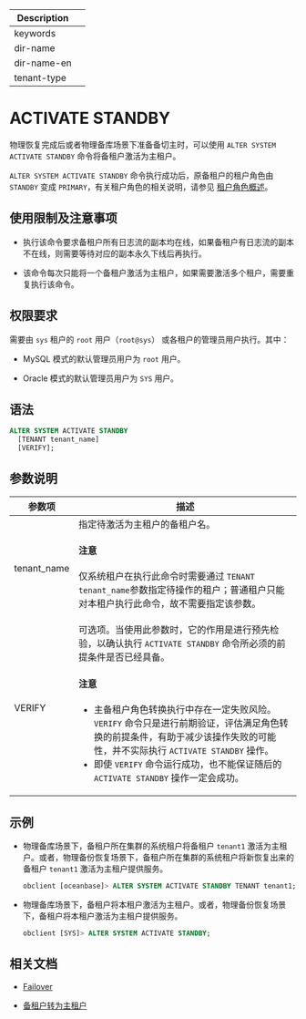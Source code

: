 | Description   |                 |
|---------------|-----------------|
| keywords      |                 |
| dir-name      |                 |
| dir-name-en   |                 |
| tenant-type   |                 |

# ACTIVATE STANDBY

物理恢复完成后或者物理备库场景下准备备切主时，可以使用 `ALTER SYSTEM ACTIVATE STANDBY` 命令将备租户激活为主租户。

`ALTER SYSTEM ACTIVATE STANDBY` 命令执行成功后，原备租户的租户角色由 `STANDBY` 变成 `PRIMARY`，有关租户角色的相关说明，请参见 [租户角色概述](../../../../../600.manage/400.high-availability/300.physical-standby-database-disaster-recovery/600.role-switch/100.role-switch-overview.md)。

## 使用限制及注意事项

* 执行该命令要求备租户所有日志流的副本均在线，如果备租户有日志流的副本不在线，则需要等待对应的副本永久下线后再执行。

* 该命令每次只能将一个备租户激活为主租户，如果需要激活多个租户，需要重复执行该命令。

## 权限要求

需要由 `sys` 租户的 `root` 用户（`root@sys`） 或各租户的管理员用户执行。其中：

* MySQL 模式的默认管理员用户为 `root` 用户。

* Oracle 模式的默认管理员用户为 `SYS` 用户。

## 语法

```sql
ALTER SYSTEM ACTIVATE STANDBY
  [TENANT tenant_name]
  [VERIFY];
```

## 参数说明

| 参数项       | 描述                                                     |
|--------------|---------------------------------------------------------|
| tenant_name  | 指定待激活为主租户的备租户名。 <main id="notice" type='notice'> <h4>注意</h4> <p>仅系统租户在执行此命令时需要通过 <code>TENANT tenant_name</code>参数指定待操作的租户；普通租户只能对本租户执行此命令，故不需要指定该参数。</p></main> |
| VERIFY      | 可选项。当使用此参数时，它的作用是进行预先检验，以确认执行 `ACTIVATE STANDBY` 命令所必须的前提条件是否已经具备。 <main id="notice" type='notice'><h4>注意</h4><p><ul><li>主备租户角色转换执行中存在一定失败风险。<code>VERIFY</code> 命令只是进行前期验证，评估满足角色转换的前提条件，有助于减少该操作失败的可能性，并不实际执行 <code>ACTIVATE STANDBY</code> 操作。</li><li>即使 <code>VERIFY</code> 命令运行成功，也不能保证随后的 <code>ACTIVATE STANDBY</code> 操作一定会成功。</li></ul></p></main>|

## 示例

* 物理备库场景下，备租户所在集群的系统租户将备租户 `tenant1` 激活为主租户。或者，物理备份恢复场景下，备租户所在集群的系统租户将新恢复出来的备租户 `tenant1` 激活为主租户提供服务。

  ```sql
  obclient [oceanbase]> ALTER SYSTEM ACTIVATE STANDBY TENANT tenant1;
  ```

* 物理备库场景下，备租户将本租户激活为主租户。或者，物理备份恢复场景下，备租户将本租户激活为主租户提供服务。

   ```sql
   obclient [SYS]> ALTER SYSTEM ACTIVATE STANDBY;
   ```

## 相关文档

* [Failover](../../../../../600.manage/400.high-availability/300.physical-standby-database-disaster-recovery/600.role-switch/300.perform-failover.md)

* [备租户转为主租户](../../../../../600.manage/600.backup-and-recovery/600.restore-data/600.active-standby-tenant.md)
